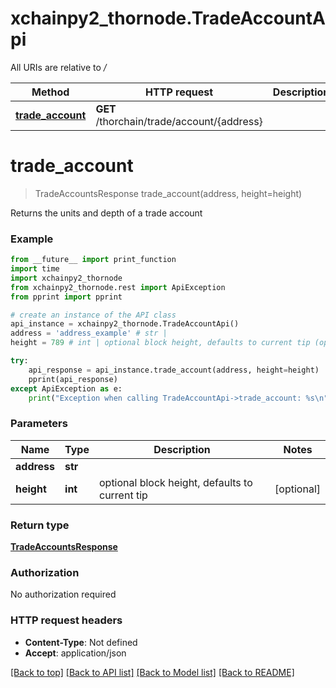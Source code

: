 # xchainpy2_thornode.TradeAccountApi

All URIs are relative to */*

Method | HTTP request | Description
------------- | ------------- | -------------
[**trade_account**](TradeAccountApi.md#trade_account) | **GET** /thorchain/trade/account/{address} | 

# **trade_account**
> TradeAccountsResponse trade_account(address, height=height)



Returns the units and depth of a trade account

### Example
```python
from __future__ import print_function
import time
import xchainpy2_thornode
from xchainpy2_thornode.rest import ApiException
from pprint import pprint

# create an instance of the API class
api_instance = xchainpy2_thornode.TradeAccountApi()
address = 'address_example' # str | 
height = 789 # int | optional block height, defaults to current tip (optional)

try:
    api_response = api_instance.trade_account(address, height=height)
    pprint(api_response)
except ApiException as e:
    print("Exception when calling TradeAccountApi->trade_account: %s\n" % e)
```

### Parameters

Name | Type | Description  | Notes
------------- | ------------- | ------------- | -------------
 **address** | **str**|  | 
 **height** | **int**| optional block height, defaults to current tip | [optional] 

### Return type

[**TradeAccountsResponse**](TradeAccountsResponse.md)

### Authorization

No authorization required

### HTTP request headers

 - **Content-Type**: Not defined
 - **Accept**: application/json

[[Back to top]](#) [[Back to API list]](../README.md#documentation-for-api-endpoints) [[Back to Model list]](../README.md#documentation-for-models) [[Back to README]](../README.md)

